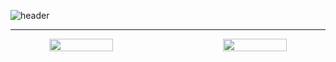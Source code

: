 ![header](https://capsule-render.vercel.app/api?type=venom&height=300&color=gradient&text=I'm%20just...%20just%20a%20developer.&fontSize=35&fontColor=f08080)

---

<div align="center" class="skill">
  <img src="https://github-readme-stats.vercel.app/api?username=Doneformee" width="45%">
  <img src="https://github-readme-stats.vercel.app/api/top-langs/?username=Doneformee&layout=compact" width="45%">
</div>

<style>
  .skill {
    display: flex;
    justify-content: space-between;
  }
</style>
